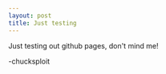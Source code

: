 ```yaml
---
layout: post
title: Just testing
---
```


Just testing out github pages, don't  mind me! 

-chucksploit